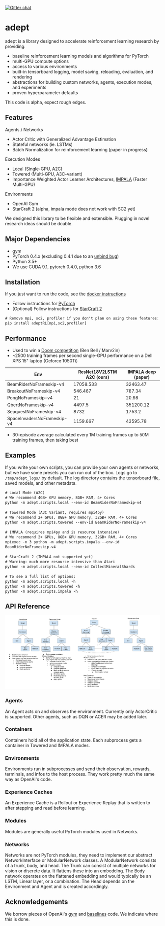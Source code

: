 [![Gitter chat](https://badges.gitter.im/adeptRL.png)](https://gitter.im/adeptRL/Lobby)
# adept

adept is a library designed to accelerate reinforcement learning research by providing:
* baseline reinforcement learning models and algorithms for PyTorch
* multi-GPU compute options
* access to various environments
* built-in tensorboard logging, model saving, reloading, evaluation, and rendering
* abstractions for building custom networks, agents, execution modes, and experiments
* proven hyperparameter defaults

This code is alpha, expect rough edges.

## Features
Agents / Networks
* Actor Critic with Generalized Advantage Estimation
* Stateful networks (ie. LSTMs)
* Batch Normalization for reinforcement learning (paper in progress)

Execution Modes
* Local (Single-GPU, A2C)
* Towered (Multi-GPU, A3C-variant)
* Importance Weighted Actor Learner Architectures, [IMPALA](https://arxiv.org/pdf/1802.01561.pdf) (Faster Multi-GPU)

Environments
* OpenAI Gym
* StarCraft 2 (alpha, impala mode does not work with SC2 yet)

We designed this library to be flexible and extensible. Plugging in novel research ideas should be doable.

## Major Dependencies
* gym
* PyTorch 0.4.x (excluding 0.4.1 due to an [unbind bug](https://github.com/pytorch/pytorch/pull/9995))
* Python 3.5+
* We use CUDA 9.1, pytorch 0.4.0, python 3.6

## Installation
If you just want to run the code, see the [docker instructions](./docker/)
* Follow instructions for [PyTorch](https://pytorch.org/)
* (Optional) Follow instructions for [StarCraft 2](https://github.com/Blizzard/s2client-proto#downloads)

```
# Remove mpi, sc2, profiler if you don't plan on using these features:
pip install adeptRL[mpi,sc2,profiler]
```

## Performance
* Used to win a [Doom competition](http://vizdoom.cs.put.edu.pl/competition-cig-2018/competition-results) (Ben Bell / Marv2in)
* ~2500 training frames per second single-GPU performance on a Dell XPS 15" laptop (Geforce 1050Ti)  

| Env                         | ResNet18V2LSTM A2C (ours) | IMPALA deep (paper) |
|-----------------------------|---------------------------|---------------------|
| BeamRiderNoFrameskip-v4     |                 17058.533 |            32463.47 |
| BreakoutNoFrameskip-v4      |                   546.467 |              787.34 |
| PongNoFrameskip-v4          |                        21 |               20.98 |
| QbertNoFrameskip-v4         |                    4497.5 |           351200.12 |
| SeaquestNoFrameskip-v4      |                      8732 |              1753.2 |
| SpaceInvadersNoFrameskip-v4 |                  1159.667 |            43595.78 |
* 30-episode average calculated every 1M training frames up to 50M training frames, then taking best

## Examples
If you write your own scripts, you can provide your own agents or networks, but we have some presets you can run out of the box.
Logs go to `/tmp/adept_logs/` by default.
The log directory contains the tensorboard file, saved models, and other metadata.

```
# Local Mode (A2C)
# We recommend 4GB+ GPU memory, 8GB+ RAM, 4+ Cores
python -m adept.scripts.local --env-id BeamRiderNoFrameskip-v4

# Towered Mode (A3C Variant, requires mpi4py)
# We recommend 2+ GPUs, 8GB+ GPU memory, 32GB+ RAM, 4+ Cores
python -m adept.scripts.towered --env-id BeamRiderNoFrameskip-v4

# IMPALA (requires mpi4py and is resource intensive)
# We recommend 2+ GPUs, 8GB+ GPU memory, 32GB+ RAM, 4+ Cores
mpiexec -n 3 python -m adept.scripts.impala --env-id BeamRiderNoFrameskip-v4

# StarCraft 2 (IMPALA not supported yet)
# Warning: much more resource intensive than Atari
python -m adept.scripts.local --env-id CollectMineralShards

# To see a full list of options:
python -m adept.scripts.local -h
python -m adept.scripts.towered -h
python -m adept.scripts.impala -h
```

## API Reference
![architecture](images/architecture.png)
### Agents
An Agent acts on and observes the environment.
Currently only ActorCritic is supported. Other agents, such as DQN or ACER may be added later.
### Containers
Containers hold all of the application state. Each subprocess gets a container in Towered and IMPALA modes.
### Environments
Environments run in subprocesses and send their observation, rewards, terminals, and infos to the host process.
They work pretty much the same way as OpenAI's code.
### Experience Caches
An Experience Cache is a Rollout or Experience Replay that is written to after stepping and read before learning.
### Modules
Modules are generally useful PyTorch modules used in Networks.
### Networks
Networks are not PyTorch modules, they need to implement our abstract NetworkInterface or ModularNetwork classes.
A ModularNetwork consists of a trunk, body, and head.
The Trunk can consist of multiple networks for vision or discrete data. It flattens these into an embedding.
The Body network operates on the flattened embedding and would typically be an LSTM, Linear layer, or a combination.
The Head depends on the Environment and Agent and is created accordingly.

## Acknowledgements
We borrow pieces of OpenAI's [gym](https://github.com/openai/gym) and [baselines](https://github.com/openai/baselines) code.
We indicate where this is done.
